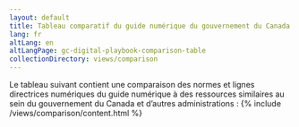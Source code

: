 ```yaml
---
layout: default
title: Tableau comparatif du guide numérique du gouvernement du Canada (ébauche)
lang: fr
altLang: en
altLangPage: gc-digital-playbook-comparison-table
collectionDirectory: views/comparison
---
```

Le tableau suivant contient une comparaison des normes et lignes directrices numériques du guide numérique à des ressources similaires au sein du gouvernement du Canada et d’autres administrations&#160;:
{% include /views/comparison/content.html %}
